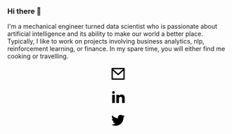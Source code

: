### Hi there 👋

I'm a mechanical engineer turned data scientist who is passionate about artificial intelligence and its ability to make our world a better place. Typically, I like to work on projects involving business analytics, nlp, reinforcement learning, or finance. In my spare time, you will either find me cooking or travelling.

<a href="mailto: vibhormalik97@gmail.com">
<p align="center">
  <img src="https://github.com/vibhormalik97/vibhormalik97/blob/master/mail-line.png" />
</p>
</a>
<a href="https://www.linkedin.com/in/vibhor-malik/">
<p align="center">
<img src="https://github.com/vibhormalik97/vibhormalik97/blob/master/linkedin-fill.png" />
</p>
</a>
                                                                                      
<p align="center">
<a href="https://twitter.com/Vibhor_Malik97/">
<img src="https://github.com/vibhormalik97/vibhormalik97/blob/master/twitter-fill.png" />
</a>
</p>
<!--
**vibhormalik97/vibhormalik97** is a ✨ _special_ ✨ repository because its `README.md` (this file) appears on your GitHub profile.

Here are some ideas to get you started:

- 🔭 I’m currently working on ...
- 🌱 I’m currently learning ...
- 👯 I’m looking to collaborate on ...
- 🤔 I’m looking for help with ...
- 💬 Ask me about ...
- 📫 How to reach me: ...
- 😄 Pronouns: ...
- ⚡ Fun fact: ...
-->
